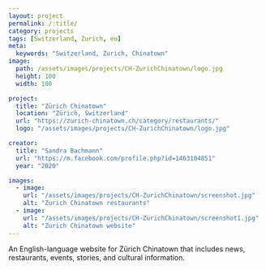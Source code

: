```yaml
---
layout: project
permalink: /:title/
category: projects
tags: [Switzerland, Zurich, eu]
meta:
  keywords: "Switzerland, Zurich, Chinatown"
image:
  path: /assets/images/projects/CH-ZurichChinatown/logo.jpg
  height: 100
  width: 100

project:
  title: "Zürich Chinatown"
  location: "Zürich, Switzerland"
  url: "https://zurich-chinatown.ch/category/restaurants/"
  logo: "/assets/images/projects/CH-ZurichChinatown/logo.jpg"

creator:
  title: "Sandra Bachmann"
  url: "https://m.facebook.com/profile.php?id=1463104851"
  year: "2020"

images:
  - image:
    url: "/assets/images/projects/CH-ZurichChinatown/screenshot.jpg"
    alt: "Zurich Chinatown restaurants"
  - image:
    url: "/assets/images/projects/CH-ZurichChinatown/screenshot1.jpg"
    alt: "Zurich Chinatown website"
---
```

<p>An English-language website for Zürich Chinatown that includes news, restaurants, events, stories, and cultural information.</p>

